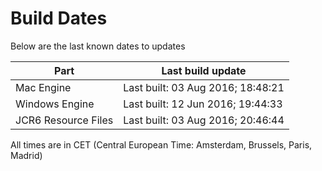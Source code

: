 # Build Dates

Below are the last known dates to updates

Part | Last build update
-----|-----
Mac Engine | Last built: 03 Aug 2016; 18:48:21
Windows Engine | Last built: 12 Jun 2016; 19:44:33
JCR6 Resource Files | Last built: 03 Aug 2016; 20:46:44
All times are in CET (Central European Time: Amsterdam, Brussels, Paris, Madrid)



